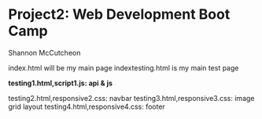 # Project2: Web Development Boot Camp
Shannon McCutcheon

index.html will be my main page
indextesting.html is my main test page

**testing1.html,script1.js: api & js**

testing2.html,responsive2.css: navbar 
testing3.html,responsive3.css: image grid layout
testing4.html,responsive4.css: footer
